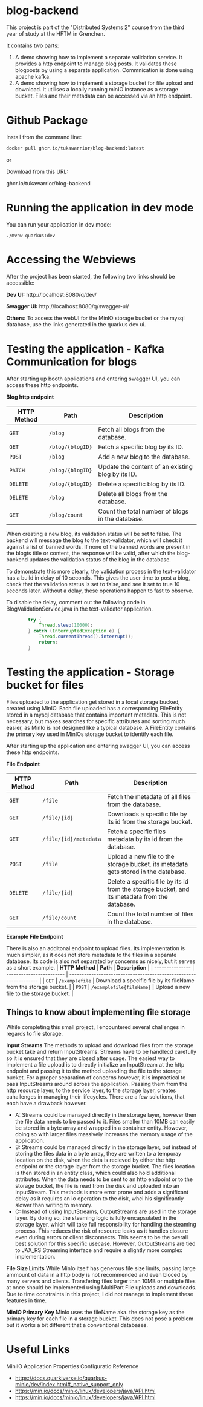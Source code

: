 # blog-backend
This project is part of the "Distributed Systems 2" course from the third year of study at the HFTM in Grenchen.

It contains two parts:
1. A demo showing how to implement a separate validation service.
    It provides a http endpoint to manage blog posts. 
    It validates these blogposts by using a separate application. Commnication is done using apache kafka. 
2. A demo showing how to implement a storage bucket for file upload and download. 
    It utilises a locally running minIO instance as a storage bucket. Files and their metadata can be accessed via an http endpoint. 

# Github Package
Install from the command line:
```sh
docker pull ghcr.io/tukawarrior/blog-backend:latest
```
or 

Download from this URL:

ghcr.io/tukawarrior/blog-backend

# Running the application in dev mode

You can run your application in dev mode: 

```shell script
./mvnw quarkus:dev
```

# Accessing the Webviews
After the project has been started, the following two links should be accessible:

**Dev UI:**         http://localhost:8080/q/dev/

**Swagger UI:**     http://localhost:8080/q/swagger-ui/

**Others:**          To access the webUI for the MinIO storage bucket or the mysql database, use the links generated in the quarkus dev ui. 

# Testing the application - Kafka Communication for blogs 

After starting up booth applications and entering swagger UI, you can access these http endpoints.

**Blog http endpoint**

| **HTTP Method** | **Path**         | **Description**                                   |
| --------------- | ---------------- | ------------------------------------------------- |
| `GET`           | `/blog`          | Fetch all blogs from the database.                |
| `GET`           | `/blog/{blogID}` | Fetch a specific blog by its ID.                  |
| `POST`          | `/blog`          | Add a new blog to the database.                   |
| `PATCH`         | `/blog/{blogID}` | Update the content of an existing blog by its ID. |
| `DELETE`        | `/blog/{blogID}` | Delete a specific blog by its ID.                 |
| `DELETE`        | `/blog`          | Delete all blogs from the database.               |
| `GET`           | `/blog/count`    | Count the total number of blogs in the database.  |

When creating a new blog, its validation status will be set to false. 
The backend will message the blog to the text-validator, which will check it against a list of banned words. 
If none of the banned words are present in the blogts title or content, the response will be valid, after which the blog-backend updates the validation status of the blog in the database. 

To demonstrate this more clearly, the validation process in the text-validator has a build in delay of 10 seconds. This gives the user time to post a blog, check that the validation status is set to false, and see it set to true 10 seconds later. Without a delay, these operations happen to fast to observe. 

To disable the delay, comment out the following code in BlogValidationService.java in the text-validator application.
```java
        try {
            Thread.sleep(10000);
        } catch (InterruptedException e) {
            Thread.currentThread().interrupt();
            return;
        }
```


# Testing the application - Storage bucket for files
Files uploaded to the application get stored in a local storage bucked, created using MinIO. Each file uploaded has a corresponding FileEntity stored in a mysql database that contains important metadata. This is not necessary, but makes searches for specific attributes and sorting much easier, as MinIo is not designed like a typical database. 
A FileEntity contains the primary key used in MinIOs storage bucket to identify each file. 

After starting up the application and entering swagger UI, you can access these http endpoints.

**File Endpoint**

| **HTTP Method** | **Path**              | **Description**                                                                               |
| --------------- | --------------------- | --------------------------------------------------------------------------------------------- |
| `GET`           | `/file`               | Fetch the metadata of all files from the database.                                            |
| `GET`           | `/file/{id}`          | Downloads a specific file by its id from the storage bucket.                                  |
| `GET`           | `/file/{id}/metadata` | Fetch a specific files metadata by its id from the database.                                  |
| `POST`          | `/file`               | Upload a new file to the storage bucket. its metadata gets stored in the database.            |
| `DELETE`        | `/file/{id}`          | Delete a specific file by its id from the storage bucket, and its metadata from the database. |
| `GET`           | `/file/count`         | Count the total number of files in the database.                                              |

**Example File Endpoint**

There is also an additonal endpoint to upload files. Its implementation is much simpler, as it does not store metadata to the files in a separate database. 
Its code is also not separated by concerns as nicely, but it serves as a short example. 
| **HTTP Method** | **Path**                 | **Description**                                                   |
| --------------- | ------------------------ | ----------------------------------------------------------------- |
| `GET`           | `/examplefile`           | Download a specific file by its fileName from the storage bucket. |
| `POST`          | `/examplefile{fileName}` | Upload a new file to the storage bucket.                          |

## Things to know about implementing file storage
While completing this small project, I encountered several challenges in regards to file storage. 

**Input Streams**
The methods to upload and download files from the storage bucket take and return InputStreams. 
Streams have to be handlecd carefully so it is ensured that they are closed after usage.
The easiest way to implement a file upload is to directly initialize an InputStream at the http endpoint and passing it to the method uploading the file to the storage bucket. 
For a proper separation of concerns however, it is impractical to pass InputStreams around across the application. Passing them from the http resource layer, to the service layer, to the storage layer, creates cahallenges in managing their lifecycles. 
There are a few solutions, that each have a drawback however. 

- A: Streams could be managed directly in the storage layer, however then the file data needs to be passed to it. Files smaller than 10MB can easily be stored in a byte array and wrapped in a container entity. However, doing so with larger files massively increases the memory usage of the application. 
- B: Streams could be managed directly in the storage layer, but instead of storing the files data in a byte array, they are written to a temporay location on the disk, when the data is recieved by either the http endpoint or the storage layer from the storage bucket. The files location is then stored in an entity class, which could also hold additional attributes. When the data needs to be sent to an http endpoint or to the storage bucket, the file is read from the disk and uploaded into an InputStream. This methods is more error prone and adds a significant delay as it requires an io operation to the disk, whci his significantly slower than writing to memory. 
- C: Instead of using InputStreams, OutputStreams are used in the storage layer. By doing so, the steaming logic is fully encapsulated in the storage layer, which will take full responsibility for handling the steaming process. This reduces the risk of resource leaks as it handles closure even during errors or client disconnects. This seems to be the overall best solution for this specific usecase. However, OutputStreams are tied to JAX_RS Streaming interface and require a slightly more complex implementation. 

**File Size Limits**
While MinIo itself has generous file size limits, passing large ammount of data in a http body is not recommended and even bloced by many servers and clients. Transfering files larger than 10MB or multiple files at once should be implemented using MultiPart File uploads and downloads. 
Due to time constraints in this project, I did not manage to implement these features in time. 


**MinIO Primary Key**
MinIo uses the fileName aka. the storage key as the primary key for each file in a storage bucket. This does not pose a problem but it works a bit different that a conventional databases. 
 
# Useful Links
MiniIO Application Properties Configuratio Reference

- https://docs.quarkiverse.io/quarkus-minio/dev/index.html#_native_support_only
- https://min.io/docs/minio/linux/developers/java/API.html
- https://min.io/docs/minio/linux/developers/java/API.html




